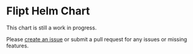 # Flipt Helm Chart

This chart is still a work in progress.

Please [create an issue](https://github.com/flipt-io/helm-charts/issues/new?labels=helm) or submit a pull request for any issues or missing features.
